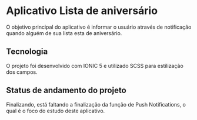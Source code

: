 # Aplicativo Lista de aniversário
O objetivo principal do aplicativo é informar o usuário através de notificação quando alguém de sua lista esta de aniversário.

## Tecnologia
O projeto foi desenvolvido com IONIC 5 e utilizado SCSS para estilização dos campos.

## Status de andamento do projeto
Finalizando, está faltando a finalização da função de Push Notifications, o qual é o foco do estudo deste aplicativo.
